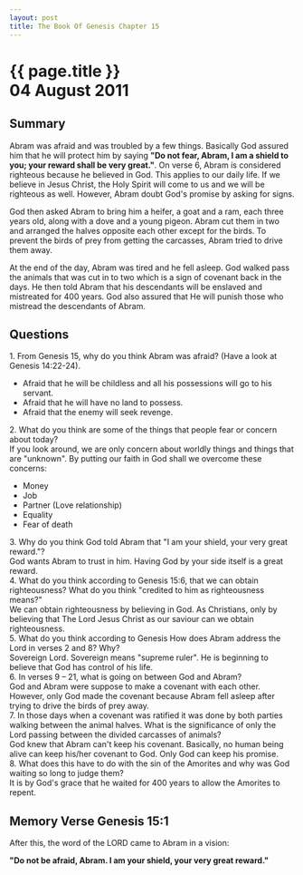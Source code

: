 ```yaml
---
layout: post
title: The Book Of Genesis Chapter 15
---
```

<div class="main">
<div class="bluebox">
  <h1>
    {{ page.title }}
    <br/>
    04 August 2011
  </h1>


  <h2>
    Summary
  </h2>
  <p>
    Abram was afraid and was troubled by a few things. 
    Basically God assured him that he will protect him by saying <b>"Do not fear, Abram, I am a shield to you; your reward shall be very great."</b>.
    On verse 6, Abram is considered righteous because he believed in God.
    This applies to our daily life. If we believe in Jesus Christ, the Holy Spirit will come to us and we will be righteous as well.
    However, Abram doubt God's promise by asking for signs.
  </p>

  <p>
    God then asked Abram to bring him a heifer, a goat and a ram, each three years old, along with a dove and a young pigeon.
    Abram cut them in two and arranged the halves opposite each other except for the birds.
    To prevent the birds of prey from getting the carcasses, Abram tried to drive them away.
  </p>

  <p>
    At the end of the day, Abram was tired and he fell asleep. God walked pass the animals that was cut in to two which is a sign of covenant back in the days. He then told Abram that his descendants will be enslaved and mistreated for 400 years. God also assured that He will punish those who
    mistread the descendants of Abram. 
  </p>

</div>

<div class="bluebox">
  <h2>
    Questions
  </h2>
  <div class="question">
    1. From Genesis 15, why do you think Abram was afraid? (Have a look at Genesis 14:22-24).
  </div>
  <div class="answer">
    <ul>
      <li>Afraid that he will be childless and all his possessions will go to his servant.</li>
      <li>Afraid that he will have no land to possess.</li>
      <li>Afraid that the enemy will seek revenge.</li>
    </ul>
  </div>
  <div class="question">
    2. What do you think are some of the things that people fear or concern about today?
  </div>
  <div class="answer">
    If you look around, we are only concern about worldly things and things that are "unknown".
    By putting our faith in God shall we overcome these concerns:
    <ul>
      <li>Money</li>
      <li>Job</li>
      <li>Partner (Love relationship)</li>
      <li>Equality</li>
      <li>Fear of death</li>
    </ul>
  </div>
  <div class="question">
    3. Why do you think God told Abram that "I am your shield, your very great reward."?
  </div>
  <div class="answer">
    God wants Abram to trust in him. Having God by your side itself is a great reward.
  </div>
  <div class="question">
    4. What do you think according to Genesis 15:6, that we can obtain righteousness? What do you think "credited to him as righteousness means?"
  </div>
  <div class="answer">
    We can obtain righteousness by believing in God. 
    As Christians, only by believing that The Lord Jesus Christ as our saviour can we obtain righteousness.
  </div>

  <div class="question">
    5. What do you think according to Genesis How does Abram address the Lord in verses 2 and 8? Why?
  </div>
  <div class="answer">
    Sovereign Lord. Sovereign means "supreme ruler".
    He is beginning to believe that God has control of his life.
  </div>
  <div class="question">
    6. In verses 9 – 21, what is going on between God and Abram?
  </div>
  <div class="answer">
    God and Abram were suppose to make a covenant with each other. However, only God made the covenant because Abram fell asleep after 
    trying to drive the birds of prey away.
  </div>
  <div class="question">
    7. In those days when a covenant was ratified it was done by both parties walking between the animal halves. What is the significance of only the Lord passing between the divided carcasses of animals?
  </div>
  <div class="answer">
    God knew that Abram can't keep his covenant. Basically, no human being alive can keep his/her covenant to God. 
    Only God can keep his promise.
  </div>
  <div class="question">
    8. What does this have to do with the sin of the Amorites and why was God waiting so long to judge them?
  </div>
  <div class="answer">
    It is by God's grace that he waited for 400 years to allow the Amorites to repent.
  </div>
</div>

<div class="bluebox">
  <h2>
    Memory Verse Genesis 15:1
  </h2>
  <p>
    After this, the word of the LORD came to Abram in a vision:
  </p>
  <p>
    <b>"Do not be afraid, Abram. I am your shield, your very great reward."</b>
   </p>
</div>
</div>